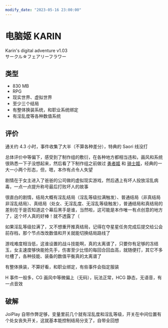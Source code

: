 ```yaml
---
modify_date: "2023-05-16 23:00:00"
---
```


# 电脑姬 KARIN

Karin's digital adventure v1.03  
サークル☆フェアリーフラワー

## 类型

- 830 MB
- RPG
- 现实世界、虚拟世界
- 至少三个结局
- 有整体换装系统，和职业系统绑定
- 有淫乱度等各种数值系统

## 评价

通关约 4.3 小时，事件收集了大半（不算各种差分），特典的 Saori 线没打

总体评价中等偏下，感受到了制作组的敷衍，在各种地方都相当违和，画风和系统很熟悉一下子没想起来，然后看了下制作组之前做过 [勇者姬](勇者姬米莉亚.md) 和 [骑士姬](骑士姬库拉丽斯.md)，经典的一大一小两个形态，但，嗯，本作有点令人失望

剧情在于女主进入了爸爸的公司做的虚拟现实游戏，然后遇上有坏人投放淫乱病毒，一点一点提升称号最后打败坏人的故事

很直白的剧情，结局大概有淫乱结局（淫乱等级拉满触发）、普通结局（非真结局非淫乱结局）、真结局（处女、无淫乱度、无淫乱等级触发），普通结局和真结局的差别在于是否知道这个幕后黑手是谁，当然啦，这可能是本作唯一有点创意的地方了，这个坏人真的好棒！就不透露了（

如果淫乱等级拉满了，又不想重开推真结局，记得在夺星星任务完成后提交给公会前存档，那个节点改改数值和开关就能切换结局路线了

游戏难度相当低，这谁设置的战斗技能啊，真的太离谱了，只要你有足够的冻结玉，女主速度够快能抢先手，伤害至少比怪的每回合回血高，就随便打，其它不多吐槽了，各种技能、装备的数值平衡真的太离谱了

有整体换装，不算好看，和职业绑定，有些事件会指定服装

H 事件一般多，CG 画风中等微偏上（无码），玩法正常，HCG 静态，无语音，有一点音效

## 破解

JoiPlay 自带作弊足够，变量里前几个就有淫乱度和淫乱等级，开关在中间位置有个处女丧失开关，这就基本能控制结局分支了，自带全回想
